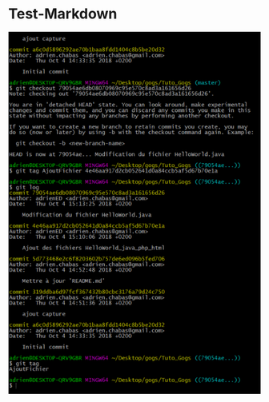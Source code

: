 # Test-Markdown


![screen](https://github.com/adrienED/Test-Markdown/blob/master/git_tag_commit_affichage_etiquette.png "screen")
